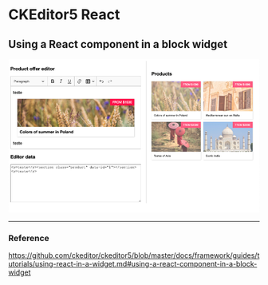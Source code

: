 # CKEditor5 React

## Using a React component in a block widget

<img src="screenshot.png">

---

### Reference

https://github.com/ckeditor/ckeditor5/blob/master/docs/framework/guides/tutorials/using-react-in-a-widget.md#using-a-react-component-in-a-block-widget

